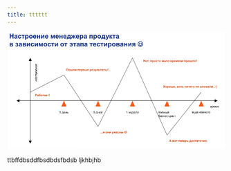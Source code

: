 ```yaml
---
title: tttttt
---
```

![ALT TEXT FOR IMAGE](2986d00dfc5741ddb09222ba00123072.png "THI IS MY TITILE FOR IMAGE")

ttbffdbsddfbsdbdsfbdsb
ljkhbjhb